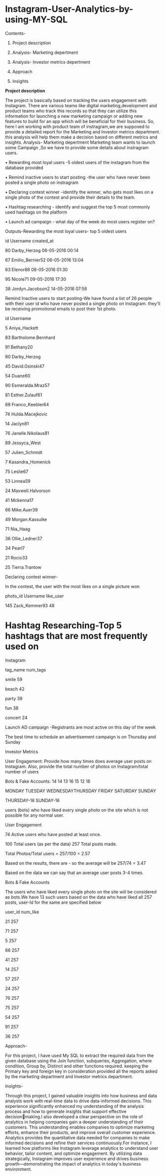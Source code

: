 # Instagram-User-Analytics-by-using-MY-SQL


Contents-

1) Project description

2) Analysis- Marketing depertment

3) Analysis- Investor metrics depertment

4) Approach

5) Insights

**Project description**

The project is basically based on tracking the users engagement with Instagram. There are various 
teams like digital marketing,development and product teams who track this records so that they can 
utilize this information for launching a new marketing campaign or adding new features to build for 
an app which will be beneficial for their business. So, here I am working with product team of 
instragram,we are supposed to provide a detailed report for the Marketing and Investor metrics 
department. this analysis will help them make a decision based on different metrics and insights.
Analysis- Marketing depertment
Marketing team wants to launch some Campaign ,So we have to provide some details about 
instragram users.


• Rewarding most loyal users -5 oldest users of the instagram from the database provided

• Remind inactive users to start posting -the user who have never been posted a single
 photo on instragram 
 
• Declaring contest winner -identify the winner, who gets most likes on a single photo of 
 the contest and provide their details to the team.
 
• Hashtag researching - identify and suggest the top 5 most commonly used hashtags on 
 the platform 
 
• Launch ad campaign - what day of the week do most users register on?

Outputs-Rewarding the most loyal users- top 5 oldest users

 id Username created_at
 
80 Darby_Herzog 06-05-2016 00:14

67 Emilio_Bernier52 06-05-2016 13:04

63 Elenor88 08-05-2016 01:30

95 Nicole71 09-05-2016 17:30

38 Jordyn.Jacobson2 14-05-2016 07:56

Remind Inactive users to start posting-We have found a list of 26 people with their user id who have never posted a single photo on Instagram. they'll be receiving promotional emails to post their 1st photo.

 id Username

5 Aniya_Hackett

83 Bartholome.Bernhard

91 Bethany20

80 Darby_Herzog

45 David.Osinski47

54 Duane60

90 Esmeralda.Mraz57

81 Esther.Zulauf61

68 Franco_Keebler64

74 Hulda.Macejkovic

14 Jaclyn81

76 Janelle.Nikolaus81

89 Jessyca_West

57 Julien_Schmidt

7 Kasandra_Homenick

75 Leslie67

53 Linnea59

24 Maxwell.Halvorson

41 Mckenna17

66 Mike.Auer39

49 Morgan.Kassulke

71 Nia_Haag

36 Ollie_Ledner37

34 Pearl7

21 Rocio33

25 Tierra.Trantow

Declaring contest winner-

In the contest, the user with the most likes on a single picture won 

photo_id Username like_user

 145 Zack_Kemmer93 48
 
# Hashtag Researching-Top 5 hashtags that are most frequently used on 

Instagram

tag_name num_tags

smile 59

beach 42

party 39

fun 38

concert 24

Launch AD campaign -Registrants are most active on this day of the week

The best time to schedule an advertisement campaign is on Thursday and Sunday 

Investor Metrics

User Engagement: 
Provide how many times does average user posts on Instagram. Also, provide the total number of photos on Instagram/total number of users

Bots & Fake Accounts:
14 14
13
16
15
12
16

MONDAY TUESDAY WEDNESDAYTHURSDAY FRIDAY SATURDAY SUNDAY

 THURSDAY-16 SUNDAY-16
 
users (bots) who have liked every single photo on the site which is not possible for any normal user. 

User Engagement

74 Active users who have posted at least once. 

100 Total users (as per the data) 257 Total posts made. 

Total Photos/Total users = 257/100 = 2.57 

Based on the results, there are - so the average will be 257/74 = 3.47

Based on the data we can say that an average user posts 3-4 times.

Bots & Fake Accounts

The users who have liked every single photo on the site will be considered as bots.We have 13 such users based on the data who have liked all 257 posts, user-Id for the same are specified below

user_id num_like

21 257

71 257

5 257

66 257

41 257

14 257

57 257

24 257

76 257

75 257

54 257

91 257

36 257

Approach-

For this project, I have used My SQL to extract the required data from 
the given database using the Join function, subqueries, Aggregation, 
where condition, Group by, Distinct and other functions required. 
keeping the Primary key and foreign key in consideration provided all 
the reports asked by the marketing department and Investor metrics 
department.

Insights-

Through this project, I gained valuable insights into how business and 
data analysts work with real-time data to drive data-informed decisions. 
This experience significantly enhanced my understanding of the analysis 
process and how to generate insights that support effective decisionmaking.I also developed a clear perspective on the role of analytics in helping companies gain a deeper understanding of their customers. This 
understanding enables companies to optimize marketing efforts, 
enhance their products, and improve overall customer experience. 
Analytics provides the quantitative data needed for companies to make 
informed decisions and refine their services continuously.For instance, I 
learned how platforms like Instagram leverage analytics to understand 
user behavior, tailor content, and optimize engagement. By utilizing 
data strategically, Instagram improves user experience and drives 
business growth—demonstrating the impact of analytics in today's 
business environment.
